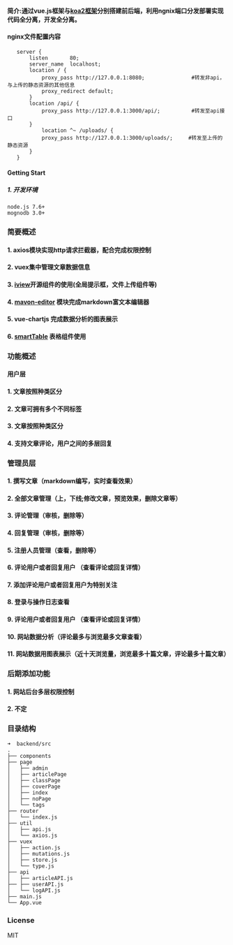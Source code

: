 #### 简介:通过vue.js框架与[koa2框架](https://github.com/FantasyGao/koa2.git)分别搭建前后端，利用ngnix端口分发部署实现代码全分离，开发全分离。

#### nginx文件配置内容
 ```
	server {
		listen       80;
		server_name  localhost;
		location / {
		    proxy_pass http://127.0.0.1:8080;               #转发非api，与上传的静态资源的其他信息 
		    proxy_redirect default;
		}
		location /api/ {
		    proxy_pass http://127.0.0.1:3000/api/;          #转发至api接口
		}
			location ^~ /uploads/ {
		    proxy_pass http://127.0.0.1:3000/uploads/;     #转发至上传的静态资源
		}
	}
 ```

#### Getting Start

##### 1. 开发环境
 ```
node.js 7.6+
mognodb 3.0+
```

### 简要概述

  #### 1. axios模块实现http请求拦截器，配合完成权限控制
  #### 2. vuex集中管理文章数据信息
  #### 3. [iview](https://www.iviewui.com/)开源组件的使用(全局提示框，文件上传组件等)
  #### 4. [mavon-editor](https://github.com/hinesboy/mavonEditor) 模块完成markdown富文本编辑器 
  #### 5. vue-chartjs 完成数据分析的图表展示
  #### 6. [smartTable]( https://github.com/FantasyGao/vue-smartTable)   表格组件使用

### 功能概述

#### 用户层
#### 1. 文章按照种类区分
#### 2. 文章可拥有多个不同标签
#### 3. 文章按照种类区分
#### 4. 支持文章评论，用户之间的多层回复

### 管理员层
#### 1. 撰写文章（markdown编写，实时查看效果）
#### 2. 全部文章管理（上，下线;修改文章，预览效果，删除文章等）
#### 3. 评论管理（审核，删除等）
#### 4. 回复管理（审核，删除等）
#### 5. 注册人员管理（查看，删除等）
#### 6. 评论用户或者回复用户 （查看评论或回复详情）
#### 7. 添加评论用户或者回复用户为特别关注
#### 8. 登录与操作日志查看
#### 9. 评论用户或者回复用户 （查看评论或回复详情）
#### 10. 网站数据分析（评论最多与浏览最多文章查看）
#### 11. 网站数据用图表展示（近十天浏览量，浏览最多十篇文章，评论最多十篇文章）

### 后期添加功能
#### 1. 网站后台多层权限控制
#### 2. 不定

### 目录结构

```
➜  backend/src
.
├── components
├── page
│   ├── admin
│   ├── articlePage
│   ├── classPage
│   ├── coverPage
│   ├── index
│   ├── noPage
│   └── tags
├── router
│   └── index.js
├── util
│   ├── api.js
│   └── axios.js
├── vuex
│   ├── action.js
│   ├── mutations.js
│   ├── store.js
│   └── type.js
├── api
│   ├── articleAPI.js
├── ├── userAPI.js
│   └── logAPI.js
├── main.js
└── App.vue

```

### License
MIT
